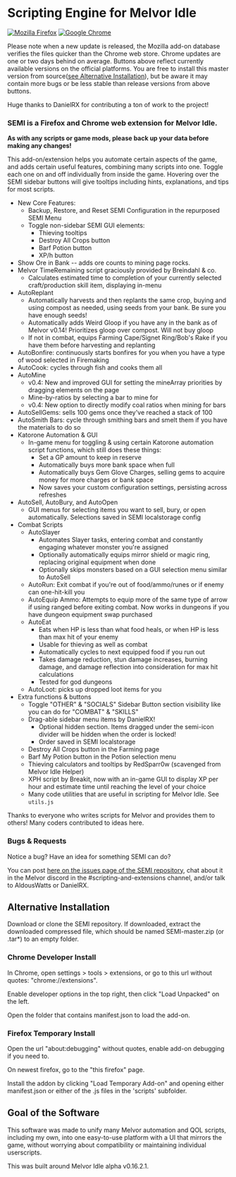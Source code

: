 # Scripting Engine for Melvor Idle

[![Mozilla Firefox](https://img.shields.io/amo/v/scripting-engine-melvor-idle?label=Get%20SEMI%20for%20Firefox&logo=firefox)](https://addons.mozilla.org/en-US/firefox/addon/scripting-engine-melvor-idle/)
[![Google Chrome](https://img.shields.io/chrome-web-store/v/mnjfmmpkdmgfpabgbeoclagnclmpmjgm?label=Get%20SEMI%20for%20Chrome&logo=Google%20Chrome)](https://chrome.google.com/webstore/detail/scripting-engine-for-melv/mnjfmmpkdmgfpabgbeoclagnclmpmjgm?authuser=0&hl=en)

Please note when a new update is released, the Mozilla add-on database verifies the files quicker than the Chrome web store. Chrome updates are one or two days behind on average. Buttons above reflect currently available versions on the official platforms. You are free to install this master version from source([see Alternative Installation](#alternative-installation)), but be aware it may contain more bugs or be less stable than release versions from above buttons.

Huge thanks to DanielRX for contributing a ton of work to the project!

### **SEMI** is a Firefox and Chrome web extension for Melvor Idle.

**As with any scripts or game mods, please back up your data before making any changes!**

This add-on/extension helps you automate certain aspects of the game, and adds certain useful features, combining many scripts into one. Toggle each one on and off individually from inside the game. Hovering over the SEMI sidebar buttons will give tooltips including hints, explanations, and tips for most scripts.

* New Core Features:
    * Backup, Restore, and Reset SEMI Configuration in the repurposed SEMI Menu
    * Toggle non-sidebar SEMI GUI elements:
        * Thieving tooltips
        * Destroy All Crops button
        * Barf Potion button
        * XP/h button
* Show Ore in Bank -- adds ore counts to mining page rocks.
* Melvor TimeRemaining script graciously provided by Breindahl & co.
    * Calculates estimated time to completion of your currently selected craft/production skill item, displaying in-menu
* AutoReplant
    * Automatically harvests and then replants the same crop, buying and using compost as needed, using seeds from your bank. Be sure you have enough seeds!
    * Automatically adds Weird Gloop if you have any in the bank as of Melvor v0.14! Prioritizes gloop over compost. Will not buy gloop
    * If not in combat, equips Farming Cape/Signet Ring/Bob's Rake if you have them before harvesting and replanting
* AutoBonfire: continuously starts bonfires for you when you have a type of wood selected in Firemaking
* AutoCook: cycles through fish and cooks them all
* AutoMine
    * v0.4: New and improved GUI for setting the mineArray priorities by dragging elements on the page
    * Mine-by-ratios by selecting a bar to mine for
    * v0.4: New option to directly modify coal ratios when mining for bars
* AutoSellGems: sells 100 gems once they've reached a stack of 100
* AutoSmith Bars: cycle through smithing bars and smelt them if you have the materials to do so
* Katorone Automation & GUI
    * In-game menu for toggling & using certain Katorone automation script functions, which still does these things:
        * Set a GP amount to keep in reserve
        * Automatically buys more bank space when full
        * Automatically buys Gem Glove Charges, selling gems to acquire money for more charges or bank space
        * Now saves your custom configuration settings, persisting across refreshes
* AutoSell, AutoBury, and AutoOpen
    * GUI menus for selecting items you want to sell, bury, or open automatically. Selections saved in SEMI localstorage config
* Combat Scripts
    * AutoSlayer
        * Automates Slayer tasks, entering combat and constantly engaging whatever monster you're assigned
        * Optionally automatically equips mirror shield or magic ring, replacing original equipment when done
        * Optionally skips monsters based on a GUI selection menu similar to AutoSell
    * AutoRun: Exit combat if you're out of food/ammo/runes or if enemy can one-hit-kill you
    * AutoEquip Ammo: Attempts to equip more of the same type of arrow if using ranged before exiting combat. Now works in dungeons if you have dungeon equipment swap purchased
    * AutoEat
        * Eats when HP is less than what food heals, or when HP is less than max hit of your enemy
        * Usable for thieving as well as combat
        * Automatically cycles to next equipped food if you run out
        * Takes damage reduction, stun damage increases, burning damage, and damage reflection into consideration for max hit calculations
        * Tested for god dungeons
    * AutoLoot: picks up dropped loot items for you
* Extra functions & buttons
    * Toggle "OTHER" & "SOCIALS" Sidebar Button section visibility like you can do for "COMBAT" & "SKILLS"
    * Drag-able sidebar menu items by DanielRX!
        * Optional hidden section. Items dragged under the semi-icon divider will be hidden when the order is locked!
        * Order saved in SEMI localstorage
    * Destroy All Crops button in the Farming page
    * Barf My Potion button in the Potion selection menu
    * Thieving calculators and tooltips by RedSparr0w (scavenged from Melvor Idle Helper)
    * XPH script by Breakit, now with an in-game GUI to display XP per hour and estimate time until reaching the level of your choice
    * Many code utilities that are useful in scripting for Melvor Idle. See `utils.js`

Thanks to everyone who writes scripts for Melvor and provides them to others! Many coders contributed to ideas here.

### Bugs & Requests

Notice a bug? Have an idea for something SEMI can do?

You can post [here on the issues page of the SEMI repository](https://gitlab.com/aldousWatts/SEMI/-/issues), chat about it in the Melvor discord in the #scripting-and-extensions channel, and/or talk to AldousWatts or DanielRX.

## Alternative Installation

Download or clone the SEMI repository. If downloaded, extract the downloaded compressed file, which should be named SEMI-master.zip (or .tar*) to an empty folder.

### Chrome Developer Install

In Chrome, open settings > tools > extensions, or go to this url without quotes: "chrome://extensions".

Enable developer options in the top right, then click "Load Unpacked" on the left.

Open the folder that contains manifest.json to load the add-on.

### Firefox Temporary Install

Open the url "about:debugging" without quotes, enable add-on debugging if you need to.

On newest firefox, go to the "this firefox" page.

Install the addon by clicking "Load Temporary Add-on" and opening either manifest.json or either of the .js files in the 'scripts' subfolder.

## Goal of the Software
This software was made to unify many Melvor automation and QOL scripts, including my own, into one easy-to-use platform with a UI that mirrors the game, without worrying about compatibility or maintaining individual userscripts.

This was built around Melvor Idle alpha v0.16.2.1.
